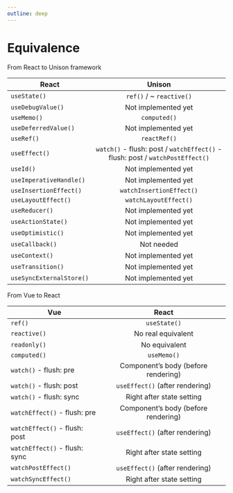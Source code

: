 ```yaml
---
outline: deep
---
```


# Equivalence

From React to Unison framework

| React                    |                                    Unison                                     |
| ------------------------ | :---------------------------------------------------------------------------: |
| `useState()`             |                           `ref()` / ~ `reactive()`                            |
| `useDebugValue()`        |                              Not implemented yet                              |
| `useMemo()`              |                                 `computed()`                                  |
| `useDeferredValue()`     |                              Not implemented yet                              |
| `useRef()`               |                                 `reactRef()`                                  |
| `useEffect()`            | `watch()` - flush: post / `watchEffect()` - flush: post / `watchPostEffect()` |
| `useId()`                |                              Not implemented yet                              |
| `useImperativeHandle()`  |                              Not implemented yet                              |
| `useInsertionEffect()`   |                           `watchInsertionEffect()`                            |
| `useLayoutEffect()`      |                             `watchLayoutEffect()`                             |
| `useReducer()`           |                              Not implemented yet                              |
| `useActionState()`       |                              Not implemented yet                              |
| `useOptimistic()`        |                              Not implemented yet                              |
| `useCallback()`          |                                  Not needed                                   |
| `useContext()`           |                              Not implemented yet                              |
| `useTransition()`        |                              Not implemented yet                              |
| `useSyncExternalStore()` |                              Not implemented yet                              |

From Vue to React

| Vue                           |                React                |
| ----------------------------- | :---------------------------------: |
| `ref()`                       |            `useState()`             |
| `reactive()`                  |         No real equivalent          |
| `readonly()`                  |            No equivalent            |
| `computed()`                  |             `useMemo()`             |
| `watch()` - flush: pre        | Component’s body (before rendering) |
| `watch()` - flush: post       |   `useEffect()` (after rendering)   |
| `watch()` - flush: sync       |      Right after state setting      |
| `watchEffect()` - flush: pre  | Component’s body (before rendering) |
| `watchEffect()` - flush: post |   `useEffect()` (after rendering)   |
| `watchEffect()` - flush: sync |      Right after state setting      |
| `watchPostEffect()`           |   `useEffect()` (after rendering)   |
| `watchSyncEffect()`           |      Right after state setting      |
